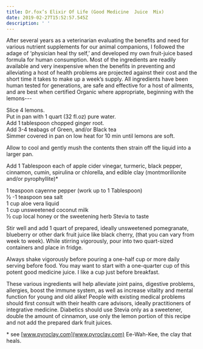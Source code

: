 ```yaml
---
title: Dr.fox’s Elixir Of Life (Good Medicine  Juice  Mix)
date: 2019-02-27T15:52:57.545Z
description: ' '
---
```

After several years as a veterinarian evaluating the benefits and need for various nutrient supplements for our animal companions, I followed the adage of ‘physician heal thy self,’ and developed my own fruit-juice based formula for human consumption. Most of the ingredients are readily available and very inexpensive when the benefits in preventing and alleviating a host of health problems are projected against their cost and the short time it takes to make up a week’s supply. All ingredients have been human tested for generations, are safe and effective for a host of ailments, and are best when certified Organic where appropriate, beginning with the lemons---

Slice 4 lemons.\
Put in pan with 1 quart (32 fl.oz) pure water.\
Add 1 tablespoon chopped ginger root.\
Add 3-4 teabags of Green, and/or Black tea\
Simmer covered in pan on low heat for 10 min until lemons are soft.

Allow to cool and gently mush the contents then strain off the liquid into a larger pan.

Add 1 Tablespoon each of apple cider vinegar, turmeric, black pepper, cinnamon, cumin, spirulina or chlorella, and edible clay (montmorillonite and/or pyrophyllite)*

1 teaspoon cayenne pepper (work up to 1 Tablespoon)\
½ -1 teaspoon sea salt\
1 cup aloe vera liquid\
1 cup unsweetened coconut milk\
½ cup local honey or the sweetening herb Stevia to taste

Stir well and add 1 quart of prepared, ideally unsweetened pomegranate, blueberry or other dark fruit juice like black cherry, (that you can vary from week to week). While stirring vigorously, pour into two quart-sized containers and place in fridge.

Always shake vigorously before pouring a one-half cup or more daily serving before food. You may want to start with a one-quarter cup of this potent good medicine juice. I like a cup just before breakfast.

These various ingredients will help alleviate joint pains, digestive problems, allergies, boost the immune system, as well as increase vitality and mental function for young and old alike! People with existing medical problems should first consult with their health care advisors, ideally practitioners of integrative medicine. Diabetics should use Stevia only as a sweetener, double the amount of cinnamon, use only the lemon portion of this recipe and not add the prepared dark fruit juices.

\* see [www.pyroclay.com](www.pyroclay.com) Ee-Wah-Kee, the clay that heals.

